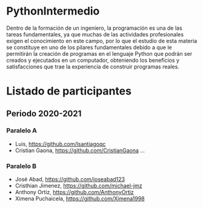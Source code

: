 # PythonIntermedio

Dentro de la formación de un ingeniero, la programación es una de las tareas
fundamentales, ya que muchas de las actividades profesionales exigen el
conocimiento en este campo, por lo que el estudio de esta materia se
constituye en uno de los pilares fundamentales debido a que le permitirán la
creación de programas en el lenguaje Python que podrán ser creados y
ejecutados en un computador, obteniendo los beneficios y satisfacciones que
trae la experiencia de construir programas reales.


# Listado de participantes

## Periodo 2020-2021

### Paralelo A
- Luis, https://github.com/lsantiagoqc
- Cristian Gaona, https://github.com/CristianGaona
...

### Paralelo B
- José Abad, https://github.com/joseabad123
- Cristhian Jimenez, https://github.com/michael-jmz
- Anthony Ortiz, https://github.com/AnthonyOrtiz
- Ximena Puchaicela, https://github.com/Ximena1998


